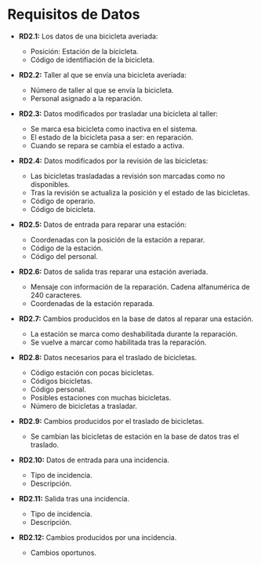 # Requisitos de Datos

  - **RD2.1:** Los datos de una bicicleta averiada:  

      * Posición: Estación de la bicicleta.
      * Código de identifiación de la bicicleta.
  - **RD2.2:** Taller al que se envía una bicicleta averiada:

      * Número de taller al que se envía la bicicleta.  
      * Personal asignado a la reparación.
  - **RD2.3:** Datos modificados por trasladar una bicicleta al taller:  

      * Se marca esa bicicleta como inactiva en el sistema.  
      * El estado de la bicicleta pasa a ser: en reparación.  
      * Cuando se repara se cambia el estado a activa.  
  - **RD2.4:** Datos modificados por la revisión de las bicicletas:  

      * Las bicicletas trasladadas a revisión son marcadas como no disponibles.  
      * Tras la revisión se actualiza la posición y el estado de las bicicletas.
      * Código de operario.
      * Código de bicicleta.
  - **RD2.5:** Datos de entrada para reparar una estación:  

      * Coordenadas con la posición de la estación a reparar.  
      * Código de la estación.
      * Código del personal.
  - **RD2.6:** Datos de salida tras reparar una estación averiada.  

      * Mensaje con información de la reparación. Cadena alfanumérica de 240 caracteres.  
      * Coordenadas de la estación reparada.  
  - **RD2.7:** Cambios producidos en la base de datos al reparar una estación.  

      * La estación se marca como deshabilitada durante la reparación.  
      * Se vuelve a marcar como habilitada tras la reparación.  
  - **RD2.8:** Datos necesarios para el traslado de bicicletas.  

      * Código estación con pocas bicicletas.  
      * Códigos bicicletas.
      * Código personal.
      * Posibles estaciones con muchas bicicletas.  
      * Número de bicicletas a trasladar.  
  - **RD2.9:** Cambios producidos por el traslado de bicicletas.  

      * Se cambian las bicicletas de estación en la base de datos tras el traslado.  
  - **RD2.10:** Datos de entrada para una incidencia.  

      * Tipo de incidencia.  
      * Descripción.  
  - **RD2.11:** Salida tras una incidencia.  

      * Tipo de incidencia.  
      * Descripción.  
  - **RD2.12:** Cambios producidos por una incidencia.  

      * Cambios oportunos.  
